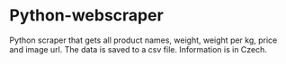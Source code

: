 # Python-webscraper
Python scraper that gets all product names, weight, weight per kg, price and image url. 
The data is saved to a csv file.
Information is in Czech.
